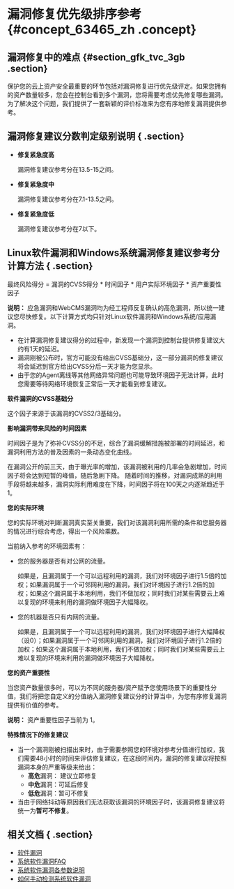 # 漏洞修复优先级排序参考 {#concept_63465_zh .concept}

## 漏洞修复中的难点 {#section_gfk_tvc_3gb .section}

保护您的云上资产安全最重要的环节包括对漏洞修复进行优先级评定。如果您拥有的资产数量较多，您会在控制台看到多个漏洞，您将需要考虑优先修复哪些漏洞。为了解决这个问题，我们提供了一套新颖的评价标准来为您有序地修复漏洞提供参考。

## 漏洞修复建议分数判定级别说明 { .section}

-   **修复紧急度高**

    漏洞修复建议参考分在13.5-15之间。

-   **修复紧急度中**

    漏洞修复建议参考分在7.1-13.5之间。

-   **修复紧急度低**

    漏洞修复建议参考分在7以下。


## Linux软件漏洞和Windows系统漏洞修复建议参考分计算方法 { .section}

最终风险得分 = 漏洞的CVSS得分 \* 时间因子 \* 用户实际环境因子 \* 资产重要性因子

**说明：** 应急漏洞和WebCMS漏洞均为经工程师反复确认的高危漏洞，所以统一建议您尽快修复。以下计算方式均只针对Linux软件漏洞和Windows系统/应用漏洞。

-   在计算漏洞修复建议得分的过程中，新发现一个漏洞到控制台提供修复建议大约有1天的延迟。
-   漏洞刚被公布时，官方可能没有给出CVSS基础分，这一部分漏洞的修复建议将会延迟到官方给出CVSS分后一天才能为您显示。
-   由于您的Agent离线等其他网络异常问题也可能导致环境因子无法计算，此时您需要等待网络环境恢复正常后一天才能看到修复建议。

**软件漏洞的CVSS基础分**

这个因子来源于该漏洞的CVSS2/3基础分。

**影响漏洞带来风险的时间因素**

时间因子是为了弥补CVSS分的不足，综合了漏洞缓解措施被部署的时间延迟，和漏洞利用方法的普及因素的一条动态变化曲线。

在漏洞公开的前三天，由于曝光率的增加，该漏洞被利用的几率会急剧增加，时间因子将会达到短暂的峰值，随后急剧下降。 随着时间的推移，对漏洞成熟的利用手段将越来越多，漏洞实际利用难度在下降，时间因子将在100天之内逐渐趋近于1。

**您的实际环境**

您的实际环境对判断漏洞真实至关重要，我们对该漏洞利用所需的条件和您服务器的情况进行综合考虑，得出一个风险乘数。

当前纳入参考的环境因素有：

-   您的服务器是否有对公网的流量。

    如果是，且漏洞属于一个可以远程利用的漏洞，我们对环境因子进行1.5倍的加权；如果漏洞属于一个可邻网利用的漏洞，我们对环境因子进行1.2倍的加权；如果这个漏洞属于本地利用，我们不做加权；同时我们对某些需要云上难以复现的环境来利用的漏洞做环境因子大幅降权。

-   您的机器是否只有内网的流量。

    如果是，且漏洞属于一个可以远程利用的漏洞，我们对环境因子进行大幅降权（设0）；如果漏洞属于一个可邻网利用的漏洞，我们对环境因子进行1.2倍的加权；如果这个漏洞属于本地利用，我们不做加权；同时我们对某些需要云上难以复现的环境来利用的漏洞做环境因子大幅降权。


**您的资产重要性**

当您资产数量很多时，可以为不同的服务器/资产赋予您使用场景下的重要性分值，我们将把您自定义的分值纳入漏洞修复建议分的计算当中，为您有序修复漏洞提供有价值的参考。

**说明：** 资产重要性因子当前为 1。

**特殊情况下的修复建议**

-   当一个漏洞刚被扫描出来时，由于需要参照您的环境对参考分值进行加权，我们需要48小时的时间来评估修复建议，在这段时间内，漏洞的修复建议将按照漏洞本身的严重等级来给出：
    -   **高危**漏洞： 建议立即修复
    -   **中危**漏洞：可延后修复
    -   **低危**漏洞：暂可不修复
-   当由于网络抖动等原因我们无法获取该漏洞的环境因子时，该漏洞修复建议将统一为**暂可不修复**。

## 相关文档 { .section}

-   [软件漏洞](../../../../../intl.zh-CN/.md#) 
-   [系统软件漏洞FAQ](intl.zh-CN/常见问题/常见问题隐藏目录/Linux软件漏洞FAQ.md#) 
-   [系统软件漏洞各参数说明](intl.zh-CN/常见问题/常见问题隐藏目录/Linux软件漏洞各参数说明.md#) 
-   [如何手动检测系统软件漏洞](intl.zh-CN/常见问题/常见问题隐藏目录/如何手动检测系统软件漏洞.md#) 

